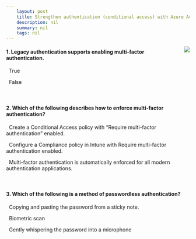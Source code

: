 ```yaml
---
    layout: post
    title: Strengthen authentication (conditional access) with Azure Active Directory 
    description: nil
    summary: nil
    tags: nil
---
```



 <a target="_blank" href="https://docs.microsoft.com/en-us/learn/modules/m365-identity-authentication/summary-knowledge-check/"><i class="fas fa-external-link-alt"></i> </a>
 <img align="right" src="https://docs.microsoft.com/en-us/learn/achievements/strengthen-authentication-with-microsoft-365.svg">
####  1. Legacy authentication supports enabling multi-factor authentication.


<i class='far fa-square'></i> &nbsp;&nbsp;True

<i class='fas fa-check-square' style='color: Dodgerblue;'></i> &nbsp;&nbsp;False
<br />
<br />
<br />

####  2. Which of the following describes how to enforce multi-factor authentication?


<i class='fas fa-check-square' style='color: Dodgerblue;'></i> &nbsp;&nbsp;Create a Conditional Access policy with “Require multi-factor authentication” enabled.

<i class='far fa-square'></i> &nbsp;&nbsp;Configure a Compliance policy in Intune with Require multi-factor authentication enabled.

<i class='far fa-square'></i> &nbsp;&nbsp;Multi-factor authentication is automatically enforced for all modern authentication applications.
<br />
<br />
<br />

####  3. Which of the following is a method of passwordless authentication?


<i class='far fa-square'></i> &nbsp;&nbsp;Copying and pasting the password from a sticky note.

<i class='fas fa-check-square' style='color: Dodgerblue;'></i> &nbsp;&nbsp;Biometric scan

<i class='far fa-square'></i> &nbsp;&nbsp;Gently whispering the password into a microphone
<br />
<br />
<br />
